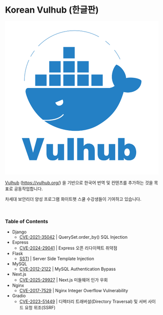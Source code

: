 # Korean Vulhub (한글판)

![logo](./README.assets/logo.svg)

[Vulhub](https://github.com/vulhub/vulhub) (<https://vulhub.org/>) 을 기반으로 한국어 번역 및 컨텐츠를 추가하는 것을 목표로 공동작업합니다.

차세대 보안리더 양성 프로그램 화이트햇 스쿨 수강생들이 기여하고 있습니다.

<br/>

### Table of Contents

- Django
  - [CVE-2021-35042](./_Django/CVE-2021-35042/README.md) | QuerySet.order_by() SQL Injection
- Express
  - [CVE-2024-29041](./Express/CVE-2024-29041/README.md) | Express 오픈 리다이렉트 취약점
- Flask
  - [SSTI](./Flask/SSTI/README.md) | Server Side Template Injection
- MySQL
  - [CVE-2012-2122](./MySQL/CVE-2012-2122/README.md) | MySQL Authentication Bypass
- Next.js
  - [CVE-2025-29927](./Next.js/CVE-2025-29927/README.md) | Next.js 미들웨어 인가 우회
- Nginx
  - [CVE-2017-7529](./Nginx/CVE-2017-7529/README.md) | Nginx Integer Overflow Vulnerability
- Gradio
  - [CVE-2023-51449](./gradio/CVE-2023-51449/README.md) | 디렉터리 트래버설(Directory Traversal) 및 서버 사이드 요청 위조(SSRF)
